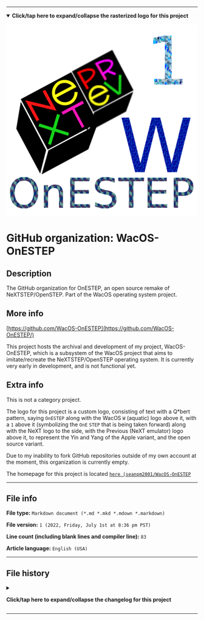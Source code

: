 
***

<!--
<details><summary><b lang="en">Click/tap here to expand/collapse the vectorized logo for this project</b></summary>

![WichCraft_Icon_1024px.svg failed to load. The file may be missing or corrupt. Check the file path for errors first.](/AdditionalInfo/2/WacOS-OnESTEP/WichCraft_Icon_1024px.svg)

</details>
!-->

<details open><summary><b lang="en">Click/tap here to expand/collapse the rasterized logo for this project</b></summary>

![OnESTEP_Logo_1024px_HighCompression.png failed to load. The file may be missing or corrupt. Check the file path for errors first.](/AdditionalInfo/2/WacOS-OnESTEP/OnESTEP_Logo_1024px_HighCompression.png)

</details>

# GitHub organization: WacOS-OnESTEP

## Description

The GitHub organization for OnESTEP, an open source remake of NeXTSTEP/OpenSTEP. Part of the WacOS operating system project.

## More info

[https://github.com/WacOS-OnESTEP](https://github.com/WacOS-OnESTEP/)

This project hosts the archival and development of my project, WacOS-OnESTEP, which is a subsystem of the WacOS project that aims to imitate/recreate the NeXTSTEP/OpenSTEP operating system. It is currently very early in development, and is not functional yet.

## Extra info

This is not a category project.

The logo for this project is a custom logo, consisting of text with a Q*bert pattern, saying `OnESTEP` along with the WacOS `W` (aquatic) logo above it, with a `1` above it (symbolizing the `OnE` `STEP` that is being taken forward) along with the NeXT logo to the side, with the Previous (NeXT emulator) logo above it, to represent the Yin and Yang of the Apple variant, and the open source variant.

Due to my inability to fork GitHub repositories outside of my own account at the moment, this organization is currently empty.

The homepage for this project is located [`here (seanpm2001/WacOS-OnESTEP`](https://github.com/seanpm2001/WacOS_OnESTEP/)

<!--
There is no current home repository for this project.
!-->

***

## File info

**File type:** `Markdown document (*.md *.mkd *.mdown *.markdown)`

**File version:** `1 (2022, Friday, July 1st at 8:36 pm PST)`

**Line count (including blank lines and compiler line):** `83`

**Article language:** `English (USA)`

***

## File history

<details><summary><p lang="en"><b>Click/tap here to expand/collapse the changelog for this project</b></p></summary>

<details><summary><p lang="en"><b>Version 1 (2022, Friday, July 1st at 8:36 pm PST)</b></p></summary>

**This version was made by:** [`@seanpm2001`](https://github.com/seanpm2001/)

> Changes:

- [x] Started the file
- [x] Referenced the organization icon (raster)
<!--  - [x] Referenced the organization icon (vector) !-->
- [x] Added the organization description
- [x] Added the `more info` section
- [x] Added the `extra info` section
- [x] Added the `file info` section
- [x] Added the `file history` section
- [ ] No other changes in version 1

</details>

</details>

***

